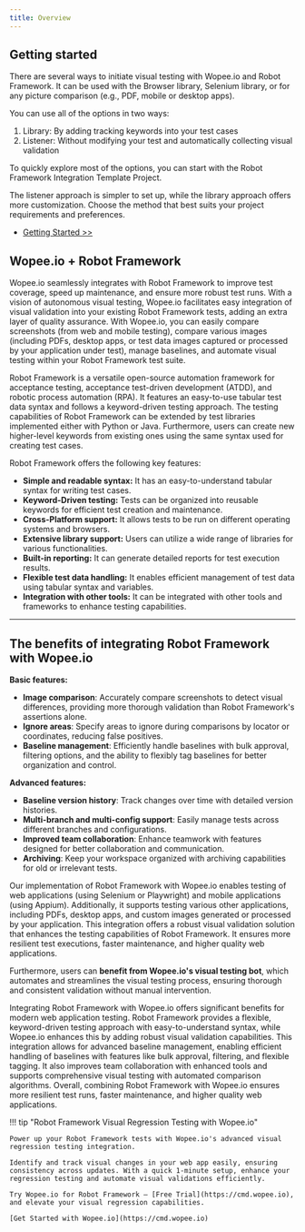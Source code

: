 ```yaml
---
title: Overview
---
```


## Getting started

There are several ways to initiate visual testing with Wopee.io and Robot Framework. It can be used with the Browser library, Selenium library, or for any picture comparison (e.g., PDF, mobile or desktop apps).

You can use all of the options in two ways:

1. Library: By adding tracking keywords into your test cases
2. Listener: Without modifying your test and automatically collecting visual validation

To quickly explore most of the options, you can start with the Robot Framework Integration Template Project.

The listener approach is simpler to set up, while the library approach offers more customization. Choose the method that best suits your project requirements and preferences.

<div class="grid cards" markdown>

- [Getting Started >> ](/integrations/robot-framework/02-manual-setup)

</div>

## Wopee.io + Robot Framework

Wopee.io seamlessly integrates with Robot Framework to improve test coverage, speed up maintenance, and ensure more robust test runs. With a vision of autonomous visual testing, Wopee.io facilitates easy integration of visual validation into your existing Robot Framework tests, adding an extra layer of quality assurance. With Wopee.io, you can easily compare screenshots (from web and mobile testing), compare various images (including PDFs, desktop apps, or test data images captured or processed by your application under test), manage baselines, and automate visual testing within your Robot Framework test suite.

Robot Framework is a versatile open-source automation framework for acceptance testing, acceptance test-driven development (ATDD), and robotic process automation (RPA). It features an easy-to-use tabular test data syntax and follows a keyword-driven testing approach. The testing capabilities of Robot Framework can be extended by test libraries implemented either with Python or Java. Furthermore, users can create new higher-level keywords from existing ones using the same syntax used for creating test cases.

Robot Framework offers the following key features:

- **Simple and readable syntax:** It has an easy-to-understand tabular syntax for writing test cases.
- **Keyword-Driven testing:** Tests can be organized into reusable keywords for efficient test creation and maintenance.
- **Cross-Platform support:** It allows tests to be run on different operating systems and browsers.
- **Extensive library support:** Users can utilize a wide range of libraries for various functionalities.
- **Built-in reporting:** It can generate detailed reports for test execution results.
- **Flexible test data handling:** It enables efficient management of test data using tabular syntax and variables.
- **Integration with other tools:** It can be integrated with other tools and frameworks to enhance testing capabilities.

---

## The benefits of integrating Robot Framework with Wopee.io

**Basic features:**

- **Image comparison**: Accurately compare screenshots to detect visual differences, providing more thorough validation than Robot Framework's assertions alone.
- **Ignore areas**: Specify areas to ignore during comparisons by locator or coordinates, reducing false positives.
- **Baseline management**: Efficiently handle baselines with bulk approval, filtering options, and the ability to flexibly tag baselines for better organization and control.

**Advanced features:**

- **Baseline version history**: Track changes over time with detailed version histories.
- **Multi-branch and multi-config support**: Easily manage tests across different branches and configurations.
- **Improved team collaboration**: Enhance teamwork with features designed for better collaboration and communication.
- **Archiving**: Keep your workspace organized with archiving capabilities for old or irrelevant tests.

Our implementation of Robot Framework with Wopee.io enables testing of web applications (using Selenium or Playwright) and mobile applications (using Appium). Additionally, it supports testing various other applications, including PDFs, desktop apps, and custom images generated or processed by your application. This integration offers a robust visual validation solution that enhances the testing capabilities of Robot Framework. It ensures more resilient test executions, faster maintenance, and higher quality web applications.

Furthermore, users can **benefit from Wopee.io's visual testing bot**, which automates and streamlines the visual testing process, ensuring thorough and consistent validation without manual intervention.

Integrating Robot Framework with Wopee.io offers significant benefits for modern web application testing. Robot Framework provides a flexible, keyword-driven testing approach with easy-to-understand syntax, while Wopee.io enhances this by adding robust visual validation capabilities. This integration allows for advanced baseline management, enabling efficient handling of baselines with features like bulk approval, filtering, and flexible tagging. It also improves team collaboration with enhanced tools and supports comprehensive visual testing with automated comparison algorithms. Overall, combining Robot Framework with Wopee.io ensures more resilient test runs, faster maintenance, and higher quality web applications.

!!! tip "Robot Framework Visual Regression Testing with Wopee.io"

    Power up your Robot Framework tests with Wopee.io's advanced visual regression testing integration.

    Identify and track visual changes in your web app easily, ensuring consistency across updates. With a quick 1-minute setup, enhance your regression testing and automate visual validations efficiently.

    Try Wopee.io for Robot Framework – [Free Trial](https://cmd.wopee.io), and elevate your visual regression capabilities.

    [Get Started with Wopee.io](https://cmd.wopee.io)
